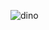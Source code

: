 ![dino](https://user-images.githubusercontent.com/40365046/87854566-17dad380-c913-11ea-893c-5a5782dbc12b.gif)



